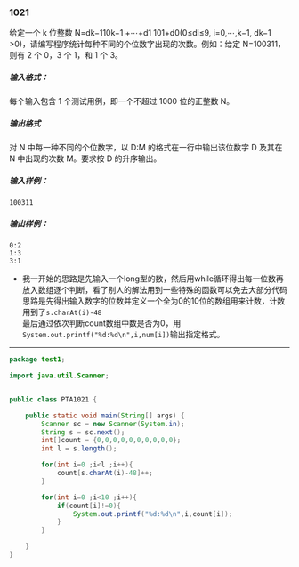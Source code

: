 ### 1021  
给定一个 k 位整数 N=dk−110k−1 +⋯+d1 101+d0(0≤di≤9, i=0,⋯,k−1, dk−1 >0)，请编写程序统计每种不同的个位数字出现的次数。例如：给定 N=100311，则有 2 个 0，3 个 1，和 1 个 3。  
##### 输入格式：  
每个输入包含 1 个测试用例，即一个不超过 1000 位的正整数 N。    
##### 输出格式    
对 N 中每一种不同的个位数字，以 D:M 的格式在一行中输出该位数字 D 及其在 N 中出现的次数 M。要求按 D 的升序输出。  
##### 输入样例：  
`100311`    
##### 输出样例：  
`0:2`   
`1:3`   
`3:1`   

* 我一开始的思路是先输入一个long型的数，然后用while循环得出每一位数再放入数组逐个判断，看了别人的解法用到一些特殊的函数可以免去大部分代码  
思路是先得出输入数字的位数并定义一个全为0的10位的数组用来计数，计数用到了`s.charAt(i)-48`  
最后通过依次判断count数组中数是否为0，用`System.out.printf("%d:%d\n",i,num[i])`输出指定格式。
---

```java
package test1;

import java.util.Scanner;


public class PTA1021 {

    public static void main(String[] args) {
        Scanner sc = new Scanner(System.in);
        String s = sc.next();
        int[]count = {0,0,0,0,0,0,0,0,0,0};
        int l = s.length();

        for(int i=0 ;i<l ;i++){
            count[s.charAt(i)-48]++;
        }

        for(int i=0 ;i<10 ;i++){
            if(count[i]!=0){
                System.out.printf("%d:%d\n",i,count[i]);
            }
        }

    }
}
```
